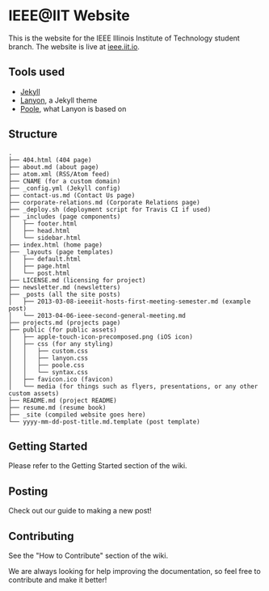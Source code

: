 # IEEE@IIT Website

This is the website for the IEEE Illinois Institute of Technology student branch. The website is live at [ieee.iit.io](http://ieee.iit.io/).

## Tools used

* [Jekyll](http://jekyllrb.com/)
* [Lanyon](https://github.com/poole/lanyon), a Jekyll theme
* [Poole](http://getpoole.com/), what Lanyon is based on

## Structure

    .
    ├── 404.html (404 page)
    ├── about.md (about page)
    ├── atom.xml (RSS/Atom feed)
    ├── CNAME (for a custom domain)
    ├── _config.yml (Jekyll config)
    ├── contact-us.md (Contact Us page)
    ├── corporate-relations.md (Corporate Relations page)
    ├── _deploy.sh (deployment script for Travis CI if used)
    ├── _includes (page components)
    │   ├── footer.html
    │   ├── head.html
    │   └── sidebar.html
    ├── index.html (home page)
    ├── _layouts (page templates)
    │   ├── default.html
    │   ├── page.html
    │   └── post.html
    ├── LICENSE.md (licensing for project)
    ├── newsletter.md (newsletters)
    ├── _posts (all the site posts)
    │   ├── 2013-03-08-ieeeiit-hosts-first-meeting-semester.md (example post)
    │   └── 2013-04-06-ieee-second-general-meeting.md
    ├── projects.md (projects page)
    ├── public (for public assets)
    │   ├── apple-touch-icon-precomposed.png (iOS icon)
    │   ├── css (for any styling)
    │   │   ├── custom.css
    │   │   ├── lanyon.css
    │   │   ├── poole.css
    │   │   └── syntax.css
    │   ├── favicon.ico (favicon)
    │   └── media (for things such as flyers, presentations, or any other custom assets)
    ├── README.md (project README)
    ├── resume.md (resume book)
    ├── _site (compiled website goes here)
    └── yyyy-mm-dd-post-title.md.template (post template)

## Getting Started

Please refer to the Getting Started section of the wiki.

## Posting

Check out our guide to making a new post!

## Contributing

See the "How to Contribute" section of the wiki.

We are always looking for help improving the documentation, so feel free to contribute and make it better!
